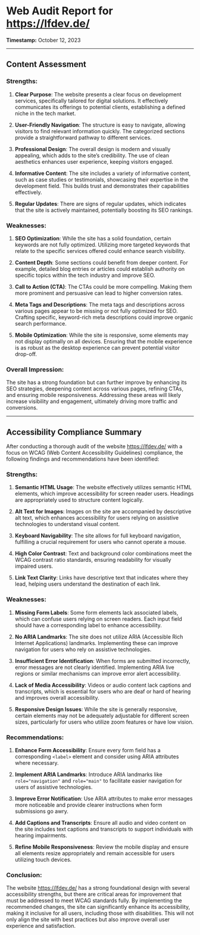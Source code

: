 # Web Audit Report for https://lfdev.de/
**Timestamp:** October 12, 2023  

---

## Content Assessment

### Strengths:

1. **Clear Purpose**: The website presents a clear focus on development services, specifically tailored for digital solutions. It effectively communicates its offerings to potential clients, establishing a defined niche in the tech market.

2. **User-Friendly Navigation**: The structure is easy to navigate, allowing visitors to find relevant information quickly. The categorized sections provide a straightforward pathway to different services.

3. **Professional Design**: The overall design is modern and visually appealing, which adds to the site’s credibility. The use of clean aesthetics enhances user experience, keeping visitors engaged.

4. **Informative Content**: The site includes a variety of informative content, such as case studies or testimonials, showcasing their expertise in the development field. This builds trust and demonstrates their capabilities effectively.

5. **Regular Updates**: There are signs of regular updates, which indicates that the site is actively maintained, potentially boosting its SEO rankings.

### Weaknesses:

1. **SEO Optimization**: While the site has a solid foundation, certain keywords are not fully optimized. Utilizing more targeted keywords that relate to the specific services offered could enhance search visibility.

2. **Content Depth**: Some sections could benefit from deeper content. For example, detailed blog entries or articles could establish authority on specific topics within the tech industry and improve SEO.

3. **Call to Action (CTA)**: The CTAs could be more compelling. Making them more prominent and persuasive can lead to higher conversion rates. 

4. **Meta Tags and Descriptions**: The meta tags and descriptions across various pages appear to be missing or not fully optimized for SEO. Crafting specific, keyword-rich meta descriptions could improve organic search performance.

5. **Mobile Optimization**: While the site is responsive, some elements may not display optimally on all devices. Ensuring that the mobile experience is as robust as the desktop experience can prevent potential visitor drop-off.

### Overall Impression: 
The site has a strong foundation but can further improve by enhancing its SEO strategies, deepening content across various pages, refining CTAs, and ensuring mobile responsiveness. Addressing these areas will likely increase visibility and engagement, ultimately driving more traffic and conversions.

---

## Accessibility Compliance Summary

After conducting a thorough audit of the website https://lfdev.de/ with a focus on WCAG (Web Content Accessibility Guidelines) compliance, the following findings and recommendations have been identified:

### Strengths:

1. **Semantic HTML Usage**: The website effectively utilizes semantic HTML elements, which improve accessibility for screen reader users. Headings are appropriately used to structure content logically.

2. **Alt Text for Images**: Images on the site are accompanied by descriptive alt text, which enhances accessibility for users relying on assistive technologies to understand visual content.

3. **Keyboard Navigability**: The site allows for full keyboard navigation, fulfilling a crucial requirement for users who cannot operate a mouse.

4. **High Color Contrast**: Text and background color combinations meet the WCAG contrast ratio standards, ensuring readability for visually impaired users.

5. **Link Text Clarity**: Links have descriptive text that indicates where they lead, helping users understand the destination of each link.

### Weaknesses:

1. **Missing Form Labels**: Some form elements lack associated labels, which can confuse users relying on screen readers. Each input field should have a corresponding label to enhance accessibility.

2. **No ARIA Landmarks**: The site does not utilize ARIA (Accessible Rich Internet Applications) landmarks. Implementing these can improve navigation for users who rely on assistive technologies.

3. **Insufficient Error Identification**: When forms are submitted incorrectly, error messages are not clearly identified. Implementing ARIA live regions or similar mechanisms can improve error alert accessibility.

4. **Lack of Media Accessibility**: Videos or audio content lack captions and transcripts, which is essential for users who are deaf or hard of hearing and improves overall accessibility.

5. **Responsive Design Issues**: While the site is generally responsive, certain elements may not be adequately adjustable for different screen sizes, particularly for users who utilize zoom features or have low vision.

### Recommendations:

1. **Enhance Form Accessibility**: Ensure every form field has a corresponding `<label>` element and consider using ARIA attributes where necessary.

2. **Implement ARIA Landmarks**: Introduce ARIA landmarks like `role="navigation"` and `role="main"` to facilitate easier navigation for users of assistive technologies.

3. **Improve Error Notification**: Use ARIA attributes to make error messages more noticeable and provide clearer instructions when form submissions go awry.

4. **Add Captions and Transcripts**: Ensure all audio and video content on the site includes text captions and transcripts to support individuals with hearing impairments.

5. **Refine Mobile Responsiveness**: Review the mobile display and ensure all elements resize appropriately and remain accessible for users utilizing touch devices.

### Conclusion: 
The website https://lfdev.de/ has a strong foundational design with several accessibility strengths, but there are critical areas for improvement that must be addressed to meet WCAG standards fully. By implementing the recommended changes, the site can significantly enhance its accessibility, making it inclusive for all users, including those with disabilities. This will not only align the site with best practices but also improve overall user experience and satisfaction.